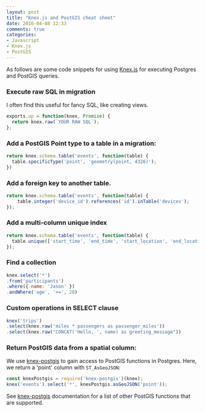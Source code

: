 ```yaml
---
layout: post
title: "Knex.js and PostGIS cheat sheet"
date: 2016-04-08 12:33
comments: true
categories: 
- Javascript
- Knex.js
- PostGIS
---
```


As follows are some code snippets for using [Knex.js](http://knexjs.org/) for executing
Postgres and PostGIS queries.

### Execute raw SQL in migration

I often find this useful for fancy SQL, like creating views.

```js
exports.up = function(knex, Promise) {
  return knex.raw(`YOUR RAW SQL`);
};
```

### Add a PostGIS Point type to a table in a migration:

```js
return knex.schema.table('events', function(table) {
  table.specificType('point', 'geometry(point, 4326)');
})
```

### Add a foreign key to another table.

```js
return knex.schema.table('events', function(table) {
	table.integer('device_id').references('id').inTable('devices');
});
```

### Add a multi-column unique index

```js
return knex.schema.table('events', function(table) {
  table.unique(['start_time', 'end_time', 'start_location', 'end_location', 'distance_miles']);
});
```

### Find a collection

```js
knex.select('*')
.from('participants')
.where({ name: 'Jason' })
.andWhere('age', '>=', 20)
```

### Custom operations in SELECT clause

```js
knex('trips')
.select(knex.raw('miles * passengers as passenger_miles'))
.select(knex.raw("CONCAT('Hello, ', name) as greeting_message"))
```

### Return PostGIS data from a spatial column:

We use [knex-postgis](https://github.com/jfgodoy/knex-postgis) to gain access to PostGIS functions in Postgres. Here, we return a 'point' column with `ST_AsGeoJSON`:

```js
const knexPostgis = require('knex-postgis')(knex);
knex('events').select('*', knexPostgis.asGeoJSON('point'));
```

See [knex-postgis](https://github.com/jfgodoy/knex-postgis) documentation for a list of other PostGIS functions that are supported.
